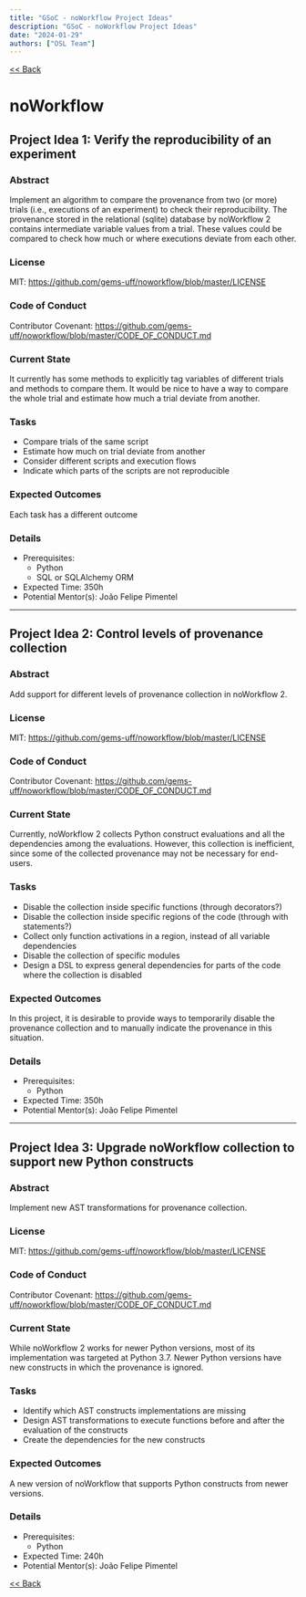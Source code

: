 ```yaml
---
title: "GSoC - noWorkflow Project Ideas"
description: "GSoC - noWorkflow Project Ideas"
date: "2024-01-29"
authors: ["OSL Team"]
---
```


[&lt;&lt; Back](/programs/internship/gsoc)

# noWorkflow

## Project Idea 1: Verify the reproducibility of an experiment

### Abstract

Implement an algorithm to compare the provenance from two (or more) trials
(i.e., executions of an experiment) to check their reproducibility. The
provenance stored in the relational (sqlite) database by noWorkflow 2 contains
intermediate variable values from a trial. These values could be compared to
check how much or where executions deviate from each other.

### License

MIT: https://github.com/gems-uff/noworkflow/blob/master/LICENSE

### Code of Conduct

Contributor Covenant:
https://github.com/gems-uff/noworkflow/blob/master/CODE_OF_CONDUCT.md

### Current State

It currently has some methods to explicitly tag variables of different trials
and methods to compare them. It would be nice to have a way to compare the whole
trial and estimate how much a trial deviate from another.

### Tasks

- Compare trials of the same script
- Estimate how much on trial deviate from another
- Consider different scripts and execution flows
- Indicate which parts of the scripts are not reproducible

### Expected Outcomes

Each task has a different outcome

### Details

- Prerequisites:
    - Python
    - SQL or SQLAlchemy ORM
- Expected Time: 350h
- Potential Mentor(s): João Felipe Pimentel

---

## Project Idea 2: Control levels of provenance collection

### Abstract

Add support for different levels of provenance collection in noWorkflow 2.

### License

MIT: https://github.com/gems-uff/noworkflow/blob/master/LICENSE

### Code of Conduct

Contributor Covenant:
https://github.com/gems-uff/noworkflow/blob/master/CODE_OF_CONDUCT.md

### Current State

Currently, noWorkflow 2 collects Python construct evaluations and all the
dependencies among the evaluations. However, this collection is inefficient,
since some of the collected provenance may not be necessary for end-users.

### Tasks

- Disable the collection inside specific functions (through decorators?)
- Disable the collection inside specific regions of the code (through with
  statements?)
- Collect only function activations in a region, instead of all variable
  dependencies
- Disable the collection of specific modules
- Design a DSL to express general dependencies for parts of the code where the
  collection is disabled

### Expected Outcomes

In this project, it is desirable to provide ways to temporarily disable the
provenance collection and to manually indicate the provenance in this situation.

### Details

- Prerequisites:
  - Python
- Expected Time: 350h
- Potential Mentor(s): João Felipe Pimentel

---

## Project Idea 3: Upgrade noWorkflow collection to support new Python constructs

### Abstract

Implement new AST transformations for provenance collection.

### License

MIT: https://github.com/gems-uff/noworkflow/blob/master/LICENSE

### Code of Conduct

Contributor Covenant:
https://github.com/gems-uff/noworkflow/blob/master/CODE_OF_CONDUCT.md

### Current State

While noWorkflow 2 works for newer Python versions, most of its implementation
was targeted at Python 3.7. Newer Python versions have new constructs in which
the provenance is ignored.

### Tasks

- Identify which AST constructs implementations are missing
- Design AST transformations to execute functions before and after the
  evaluation of the constructs
- Create the dependencies for the new constructs

### Expected Outcomes

A new version of noWorkflow that supports Python constructs from newer versions.

### Details

- Prerequisites:
    - Python
- Expected Time: 240h
- Potential Mentor(s): João Felipe Pimentel

[&lt;&lt; Back](/programs/internship/gsoc)

